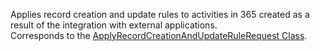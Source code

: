 Applies record creation and update rules to activities in 365 created as a result of the integration with external applications.  
Corresponds to the [ApplyRecordCreationAndUpdateRuleRequest Class](https://msdn.microsoft.com/library/microsoft.crm.sdk.messages.applyrecordcreationandupdaterulerequest.aspx).
